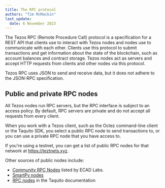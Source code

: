 ```yaml
---
title: The RPC protocol
authors: "Tim McMackin"
last_update:
  date: 6 November 2023
---
```


The Tezos RPC (Remote Procedure Call) protocol is a specification for a REST API that clients use to interact with Tezos nodes and nodes use to communicate with each other.
Clients use this protocol to submit transactions and get information about the state of the blockchain, such as account balances and contract storage.
Tezos nodes act as servers and accept HTTP requests from clients and other nodes via this protocol.

Tezos RPC uses JSON to send and receive data, but it does not adhere to the JSON-RPC specification.

## Public and private RPC nodes

All Tezos nodes run RPC servers, but the RPC interface is subject to an access policy.
By default, RPC servers are private and do not accept all requests from every client.

When you work with a Tezos client, such as the Octez command-line client or the Taquito SDK, you select a public RPC node to send transactions to, or you can use a private RPC node that you have access to.

If you're using a testnet, you can get a list of public RPC nodes for that network at https://teztnets.xyz.

Other sources of public nodes include:

- [Community RPC Nodes](https://tezostaquito.io/docs/rpc_nodes) listed by ECAD Labs.
- [SmartPy nodes](https://smartpy.io/nodes)
- [RPC nodes](https://tezostaquito.io/docs/rpc_nodes) in the Taquito documentation
